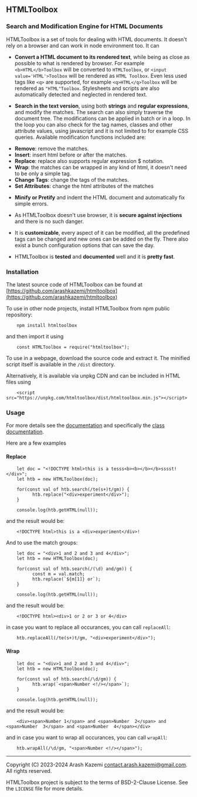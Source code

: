 ## HTMLToolbox
### Search and Modification Engine for HTML Documents

HTMLToolbox is a set of tools for dealing with HTML documents. It doesn't rely on a browser
and can work in node environment too. It can

- **Convert a HTML document to its rendered text**, while being as close as possible to what is
rendered by browser. For example `<b>HTML</b>Toolbox` will be converted to `HTMLToolbox`, 
or `<input value='HTML'>Toolbox` will be rendered as `HTML Toolbox`. Even less used tags like `<q>` 
are supported, for example `<q>HTML</q>Toolbox` will be rendered as `"HTML"Toolbox`. Stylesheets 
and scripts are also automatically detected and neglected in rendered text.

- **Search in the text version**, using both **strings** and **regular expressions**, and modify the 
matches. The search can also simply traverse the document tree. The modifications can be applied 
in batch or in a loop. In the loop you can also check for the tag names, classes and other 
attribute values, using javascript and it is not limited to for example CSS queries. Available 
modification functions included are:

+ **Remove**: remove the matches.
+ **Insert**: insert html before or after the matches.
+ **Replace**: replace also supports regular expression $ notation.
+ **Wrap**: the matches can be wrapped in any kind of html, it doesn't need to be only a simple tag.
+ **Change Tags**: change the tags of the matches.
+ **Set Attributes**: change the html attributes of the matches

- **Minify or Pretify** and indent the HTML document and automatically fix simple errors.

- As HTMLToolbox doesn't use browser, it is **secure against injections** and there is no such
danger.

- It is **customizable**, every aspect of it can be modified, all the predefined tags can be 
changed and new ones can be added on the fly. There also exist a bunch configuration options that 
can save the day.

- HTMLToolbox is **tested** and **documented** well and it is **pretty fast**. 

### Installation

The latest source code of HTMLToolbox can be found at
[https://github.com/arashkazemi/htmltoolbox](https://github.com/arashkazemi/htmltoolbox)

To use in other node projects, install HTMLToolbox from npm public repository:

        npm install htmltoolbox  

and then import it using

        const HTMLToolbox = require("htmltoolbox");

To use in a webpage, download the source code and extract it. The minified 
script itself is available in the `/dist` directory. 

Alternatively, it is available via unpkg CDN and can be included in HTML files using

        <script src="https://unpkg.com/htmltoolbox/dist/htmltoolbox.min.js"></script>

### Usage

For more details see the [documentation](https://github.com/arashkazemi/htmltoolbox) and
specifically the [class documentation](https://arashkazemi.github.io/htmltoolbox/HTMLToolbox.html). 

Here are a few examples

#### Replace
        
        let doc = "<!DOCTYPE html>this is a tesss<b><b></b></b>sssst!</div>";
        let htb = new HTMLToolbox(doc);

        for(const val of htb.search(/te(s+)t/gm)) {
              htb.replace("<div>experiment</div>");
        }

        console.log(htb.getHTML(null));

and the result would be:

        <!DOCTYPE html>this is a <div>experiment</div>!

And to use the match groups:

        let doc = "<div>1 and 2 and 3 and 4</div>";
        let htb = new HTMLToolbox(doc);

        for(const val of htb.search(/(\d) and/gm)) {
              const m = val.match;
              htb.replace(`${m[1]} or`);
        }

        console.log(htb.getHTML(null));

and the result would be:

        <!DOCTYPE html><div>1 or 2 or 3 or 4</div>


in case you want to replace all occurances, you can call `replaceAll`:

        htb.replaceAll(/te(s+)t/gm, "<div>experiment</div>");


#### Wrap

        let doc = "<div>1 and 2 and 3 and 4</div>";
        let htb = new HTMLToolbox(doc);

        for(const val of htb.search(/\d/gm)) {
              htb.wrap(`<span>Number <!/></span>`);
        }

        console.log(htb.getHTML(null));

and the result would be:

        <div><span>Number 1</span> and <span>Number  2</span> and <span>Number  3</span> and <span>Number  4</span></div>

and in case you want to wrap all occurances, you can call `wrapAll`:

        htb.wrapAll(/\d/gm, "<span>Number <!/></span>");


---

Copyright (C) 2023-2024 Arash Kazemi <contact.arash.kazemi@gmail.com>. All rights reserved.

HTMLToolbox project is subject to the terms of BSD-2-Clause License. See the `LICENSE` file for more details.
